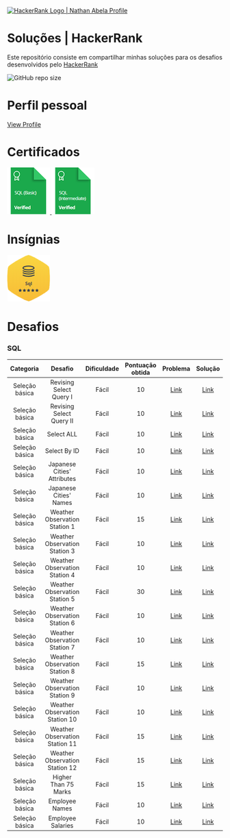 <p align="left">
    <a href="https://www.hackerrank.com/diegomcs">
        <img alt="HackerRank Logo | Nathan Abela Profile" src="https://hrcdn.net/fcore/assets/brand/typemark_60x200-7435b42d20.svg" >
    </a>

# Soluções | HackerRank

Este repositório consiste em compartilhar minhas soluções para os desafios desenvolvidos pelo <a href="https://www.hackerrank.com"> HackerRank </a>

![GitHub repo size](https://img.shields.io/github/repo-size/diegomcs/HackerRank?label=Tamanho%20do%20reposit%C3%B3rio)

# Perfil pessoal

[View Profile](https://www.hackerrank.com/diegomcs)

# Certificados

<a href="https://www.hackerrank.com/certificates/e131cfe700a6">
    <img src="Certificados/sql_basico.png" alt="SQL (Certificado - SQL básico"/>
</a>
<a href="https://www.hackerrank.com/certificates/bcf939210d0b">
    <img src="Certificados/sql_intermediario.png" alt="Certificado - SQL intermediário"/>
</a>

# Insígnias

![SQL](/Insignias/sql.png)

# Desafios

### SQL

|   Categoria    |            Desafio             | Dificuldade | Pontuação obtida |                                       Problema                                       |                                                 Solução                                                 |
| :------------: | :----------------------------: | :---------: | :--------------: | :----------------------------------------------------------------------------------: | :-----------------------------------------------------------------------------------------------------: |
| Seleção básica |    Revising Select Query I     |    Fácil    |        10        |   [Link](https://www.hackerrank.com/challenges/revising-the-select-query/problem)    |   [Link](https://www.hackerrank.com/challenges/revising-the-select-query/submissions/code/244350597)    |
| Seleção básica |    Revising Select Query II    |    Fácil    |        10        |  [Link](https://www.hackerrank.com/challenges/revising-the-select-query-2/problem)   |  [Link](https://www.hackerrank.com/challenges/revising-the-select-query-2/submissions/code/244350699)   |
| Seleção básica |           Select ALL           |    Fácil    |        10        |         [Link](https://www.hackerrank.com/challenges/select-all-sql/problem)         |         [Link](https://www.hackerrank.com/challenges/select-all-sql/submissions/code/244350814)         |
| Seleção básica |          Select By ID          |    Fácil    |        10        | [Link](https://www.hackerrank.com/challenges/select-by-id/problem?isFullScreen=true) |          [Link](https://www.hackerrank.com/challenges/select-by-id/submissions/code/244350907)          |
| Seleção básica |  Japanese Cities' Attributes   |    Fácil    |        10        |   [Link](https://www.hackerrank.com/challenges/japanese-cities-attributes/problem)   |   [Link](https://www.hackerrank.com/challenges/japanese-cities-attributes/submissions/code/244350975)   |
| Seleção básica |     Japanese Cities' Names     |    Fácil    |        10        |      [Link](https://www.hackerrank.com/challenges/japanese-cities-name/problem)      |      [Link](https://www.hackerrank.com/challenges/japanese-cities-name/submissions/code/244366035)      |
| Seleção básica | Weather Observation Station 1  |    Fácil    |        15        | [Link](https://www.hackerrank.com/challenges/weather-observation-station-1/problem)  | [Link](https://www.hackerrank.com/challenges/weather-observation-station-1/submissions/code/244366147)  |
| Seleção básica | Weather Observation Station 3  |    Fácil    |        10        | [Link](https://www.hackerrank.com/challenges/weather-observation-station-3/problem)  | [Link](https://www.hackerrank.com/challenges/weather-observation-station-3/submissions/code/244367159)  |
| Seleção básica | Weather Observation Station 4  |    Fácil    |        10        | [Link](https://www.hackerrank.com/challenges/weather-observation-station-3/problem)  | [Link](https://www.hackerrank.com/challenges/weather-observation-station-4/submissions/code/244371321)  |
| Seleção básica | Weather Observation Station 5  |    Fácil    |        30        | [Link](https://www.hackerrank.com/challenges/weather-observation-station-5/problem)  | [Link](https://www.hackerrank.com/challenges/weather-observation-station-5/submissions/code/244476513)  |
| Seleção básica | Weather Observation Station 6  |    Fácil    |        10        | [Link](https://www.hackerrank.com/challenges/weather-observation-station-6/problem)  | [Link](https://www.hackerrank.com/challenges/weather-observation-station-6/submissions/code/244483416)  |
| Seleção básica | Weather Observation Station 7  |    Fácil    |        10        | [Link](https://www.hackerrank.com/challenges/weather-observation-station-7/problem)  | [Link](https://www.hackerrank.com/challenges/weather-observation-station-7/submissions/code/244489730)  |
| Seleção básica | Weather Observation Station 8  |    Fácil    |        15        | [Link](https://www.hackerrank.com/challenges/weather-observation-station-8/problem)  | [Link](https://www.hackerrank.com/challenges/weather-observation-station-8/submissions/code/244494232)  |
| Seleção básica | Weather Observation Station 9  |    Fácil    |        10        | [Link](https://www.hackerrank.com/challenges/weather-observation-station-9/problem)  | [Link](https://www.hackerrank.com/challenges/weather-observation-station-9/submissions/code/244489158)  |
| Seleção básica | Weather Observation Station 10 |    Fácil    |        10        | [Link](https://www.hackerrank.com/challenges/weather-observation-station-10/problem) | [Link](https://www.hackerrank.com/challenges/weather-observation-station-10/submissions/code/244494799) |
| Seleção básica | Weather Observation Station 11 |    Fácil    |        15        | [Link](https://www.hackerrank.com/challenges/weather-observation-station-11/problem) | [Link](https://www.hackerrank.com/challenges/weather-observation-station-11/submissions/code/244496467) |
| Seleção básica | Weather Observation Station 12 |    Fácil    |        15        | [Link](https://www.hackerrank.com/challenges/weather-observation-station-12/problem) | [Link](https://www.hackerrank.com/challenges/weather-observation-station-12/submissions/code/244496491) |
| Seleção básica |      Higher Than 75 Marks      |    Fácil    |        15        |       [Link](https://www.hackerrank.com/challenges/more-than-75-marks/problem)       |       [Link](https://www.hackerrank.com/challenges/more-than-75-marks/submissions/code/244605269)       |
| Seleção básica |         Employee Names         |    Fácil    |        10        |       [Link](https://www.hackerrank.com/challenges/name-of-employees/problem)        |       [Link](https://www.hackerrank.com/challenges/name-of-employees/submissions/code/244507634)        |
| Seleção básica |       Employee Salaries        |    Fácil    |        10        |      [Link](https://www.hackerrank.com/challenges/salary-of-employees/problem)       |      [Link](https://www.hackerrank.com/challenges/salary-of-employees/submissions/code/244508466)       |
